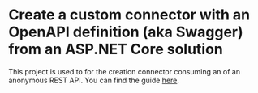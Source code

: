 # Create a custom connector with an OpenAPI definition (aka Swagger) from an ASP.NET Core solution
This project is used to for the creation connector consuming an of an anonymous REST API.
You can find the guide [here](https://www.nubo.eu/Describe-Your-Custom-Connector-With-An-Swagger/).
